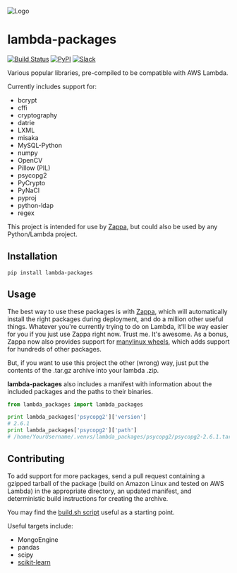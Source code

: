 ![Logo](http://i.imgur.com/AlmKP2q.png)

# lambda-packages
[![Build Status](https://travis-ci.org/Miserlou/lambda-packages.svg)](https://travis-ci.org/Miserlou/lambda-packages)
[![PyPI](https://img.shields.io/pypi/v/lambda-packages.svg)](https://pypi.python.org/pypi/lambda-packages)
[![Slack](https://img.shields.io/badge/chat-slack-ff69b4.svg)](https://slackautoinviter.herokuapp.com/)

Various popular libraries, pre-compiled to be compatible with AWS Lambda.

Currently includes support for:

* bcrypt
* cffi
* cryptography
* datrie 
* LXML
* misaka
* MySQL-Python
* numpy
* OpenCV
* Pillow (PIL)
* psycopg2
* PyCrypto
* PyNaCl
* pyproj
* python-ldap
* regex

This project is intended for use by [Zappa](https://github.com/Miserlou/Zappa), but could also be used by any Python/Lambda project.

## Installation

    pip install lambda-packages

## Usage

The best way to use these packages is with [Zappa](https://github.com/Miserlou/Zappa), which will automatically install the right packages during deployment, and do a million other useful things. Whatever you're currently trying to do on Lambda, it'll be way easier for you if you just use Zappa right now. Trust me. It's awesome. As a bonus, Zappa now also provides support for [manylinux wheels](https://blog.zappa.io/posts/zappa-adds-support-for-manylinux-wheels), which adds support for hundreds of other packages.

But, if you want to use this project the other (wrong) way, just put the contents of the .tar.gz archive into your lambda .zip.

**lambda-packages** also includes a manifest with information about the included packages and the paths to their binaries.

```python
from lambda_packages import lambda_packages

print lambda_packages['psycopg2']['version']
# 2.6.1
print lambda_packages['psycopg2']['path']
# /home/YourUsername/.venvs/lambda_packages/psycopg2/psycopg2-2.6.1.tar.gz
```

## Contributing

To add support for more packages, send a pull request containing a gzipped tarball of the package (build on Amazon Linux and tested on AWS Lambda) in the appropriate directory, an updated manifest, and deterministic build instructions for creating the archive.

You may find the [build.sh script](https://github.com/Miserlou/lambda-packages/blob/master/lambda_packages/cryptography/build.sh) useful as a starting point.

Useful targets include:

* MongoEngine
* pandas
* scipy
* [scikit-learn](https://serverlesscode.com/post/deploy-scikitlearn-on-lamba/)
